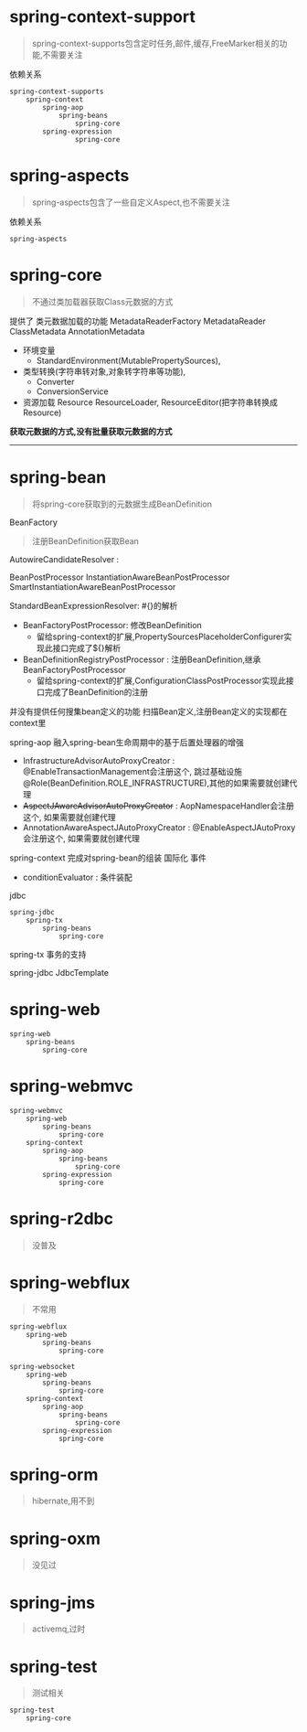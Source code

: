 # spring-context-support
> spring-context-supports包含定时任务,邮件,缓存,FreeMarker相关的功能,不需要关注

依赖关系
```
spring-context-supports
    spring-context
        spring-aop
            spring-beans
                spring-core
        spring-expression
                spring-core

```

# spring-aspects
> spring-aspects包含了一些自定义Aspect,也不需要关注

依赖关系
```
spring-aspects
```

# spring-core
> 不通过类加载器获取Class元数据的方式

提供了
类元数据加载的功能
    MetadataReaderFactory
        MetadataReader
            ClassMetadata
            AnnotationMetadata
- 环境变量
    - StandardEnvironment(MutablePropertySources),
- 类型转换(字符串转对象,对象转字符串等功能),
    - Converter
    - ConversionService
- 资源加载
    Resource
    ResourceLoader,
    ResourceEditor(把字符串转换成Resource)

**获取元数据的方式,没有批量获取元数据的方式**

---
# spring-bean
> 将spring-core获取到的元数据生成BeanDefinition

BeanFactory
> 注册BeanDefinition获取Bean


AutowireCandidateResolver : 

BeanPostProcessor
InstantiationAwareBeanPostProcessor
SmartInstantiationAwareBeanPostProcessor


StandardBeanExpressionResolver: #{}的解析


- BeanFactoryPostProcessor: 修改BeanDefinition
    - 留给spring-context的扩展,PropertySourcesPlaceholderConfigurer实现此接口完成了${}解析
- BeanDefinitionRegistryPostProcessor : 注册BeanDefinition,继承BeanFactoryPostProcessor
    - 留给spring-context的扩展,ConfigurationClassPostProcessor实现此接口完成了BeanDefinition的注册
  

并没有提供任何搜集bean定义的功能
扫描Bean定义,注册Bean定义的实现都在context里

spring-aop
融入spring-bean生命周期中的基于后置处理器的增强

- InfrastructureAdvisorAutoProxyCreator : @EnableTransactionManagement会注册这个, 跳过基础设施@Role(BeanDefinition.ROLE_INFRASTRUCTURE),其他的如果需要就创建代理
- ~~AspectJAwareAdvisorAutoProxyCreator~~ : AopNamespaceHandler会注册这个, 如果需要就创建代理
- AnnotationAwareAspectJAutoProxyCreator : @EnableAspectJAutoProxy会注册这个, 如果需要就创建代理


spring-context
完成对spring-bean的组装
国际化
事件

- conditionEvaluator : 条件装配

jdbc
```
spring-jdbc
    spring-tx
        spring-beans
            spring-core
```
spring-tx
事务的支持

spring-jdbc
JdbcTemplate

# spring-web
> 
```
spring-web
    spring-beans
        spring-core
```

# spring-webmvc
>
```
spring-webmvc
    spring-web
        spring-beans
            spring-core
    spring-context
        spring-aop
            spring-beans
                spring-core
        spring-expression
            spring-core
```

# spring-r2dbc
> 没普及

# spring-webflux
> 不常用
```
spring-webflux
    spring-web
        spring-beans
            spring-core
```

```
spring-websocket
    spring-web
        spring-beans
            spring-core
    spring-context
        spring-aop
            spring-beans
                spring-core
        spring-expression
            spring-core
```

# spring-orm
> hibernate,用不到

# spring-oxm
> 没见过

# spring-jms
> activemq,过时

# spring-test
> 测试相关
```
spring-test
    spring-core
```